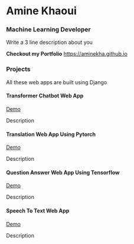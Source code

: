 <h1>Amine Khaoui</h1>
<h3>Machine Learning Developer</h3>
<p>Write a 3 line description about you</p>

<b>Checkout my Portfolio</b>
https://aminekha.github.io

<h3>Projects</h3>
<p>All these web apps are built using Django</p>

<h4>Transformer Chatbot Web App</h4>
<a href="#">Demo</a>
<p>Description</p>
<h4>Translation Web App Using Pytorch</h4>
<a href="#">Demo</a>
<p>Description</p>
<h4>Question Answer Web App Using Tensorflow</h4>
<a href="#">Demo</a>
<p>Description</p>
<h4>Speech To Text Web App</h4>
<a href="#">Demo</a>
<p>Description</p>
